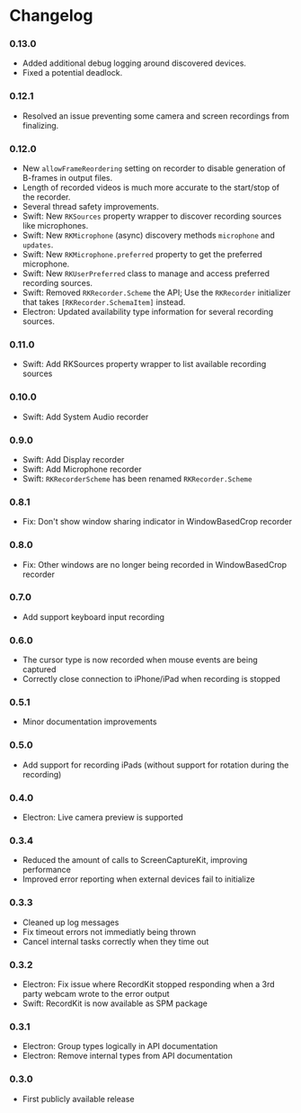 # Changelog

### 0.13.0

- Added additional debug logging around discovered devices.
- Fixed a potential deadlock.

### 0.12.1

- Resolved an issue preventing some camera and screen recordings from finalizing.

### 0.12.0

- New `allowFrameReordering` setting on recorder to disable generation of B-frames in output files.
- Length of recorded videos is much more accurate to the start/stop of the recorder.
- Several thread safety improvements.
- Swift: New `RKSources` property wrapper to discover recording sources like microphones.
- Swift: New `RKMicrophone` (async) discovery methods `microphone` and `updates`.
- Swift: New `RKMicrophone.preferred` property to get the preferred microphone.
- Swift: New `RKUserPreferred` class to manage and access preferred recording sources.
- Swift: Removed `RKRecorder.Scheme` the API; Use the `RKRecorder` initializer that takes `[RKRecorder.SchemaItem]` instead.
- Electron: Updated availability type information for several recording sources.

### 0.11.0

- Swift: Add RKSources property wrapper to list available recording sources

### 0.10.0

- Swift: Add System Audio recorder

### 0.9.0

- Swift: Add Display recorder
- Swift: Add Microphone recorder
- Swift: `RKRecorderScheme` has been renamed `RKRecorder.Scheme`

### 0.8.1

- Fix: Don't show window sharing indicator in WindowBasedCrop recorder

### 0.8.0

- Fix: Other windows are no longer being recorded in WindowBasedCrop recorder

### 0.7.0

- Add support keyboard input recording

### 0.6.0

- The cursor type is now recorded when mouse events are being captured
- Correctly close connection to iPhone/iPad when recording is stopped

### 0.5.1

- Minor documentation improvements

### 0.5.0

- Add support for recording iPads (without support for rotation during the recording)

### 0.4.0

- Electron: Live camera preview is supported

### 0.3.4

- Reduced the amount of calls to ScreenCaptureKit, improving performance
- Improved error reporting when external devices fail to initialize

### 0.3.3

- Cleaned up log messages
- Fix timeout errors not immediatly being thrown
- Cancel internal tasks correctly when they time out

### 0.3.2

- Electron: Fix issue where RecordKit stopped responding when a 3rd party webcam wrote to the error output
- Swift: RecordKit is now available as SPM package

### 0.3.1

- Electron: Group types logically in API documentation
- Electron: Remove internal types from API documentation

### 0.3.0

- First publicly available release
